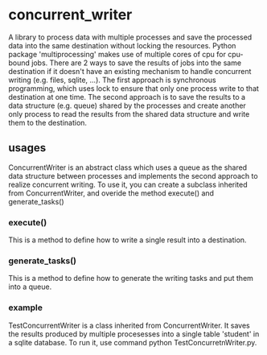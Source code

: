 # concurrent_writer
A library to process data with multiple processes and save the processed data into the same destination without locking the resources.
Python package 'multiprocessing' makes use of multiple cores of cpu for cpu-bound jobs. 
There are 2 ways to save the results of jobs into the same destination if it doesn't have an existing mechanism to handle concurrent writing (e.g. files, sqlite, ...).
The first approach is synchronous programming, which uses lock to ensure that only one process write to that destination at one time.
The second approach is to save the results to a data structure (e.g. queue) shared by the processes and create another only process to read the results from the shared data structure and write them to the destination.

## usages
ConcurrentWriter is an abstract class which uses a queue as the shared data structure between processes and implements the second approach to realize concurrent writing.
To use it, you can create a subclass inherited from ConcurrentWriter, and overide the method execute() and generate_tasks()
### execute()
This is a method to define how to write a single result into a destination.
### generate_tasks()
This is a method to define how to generate the writing tasks and put them into a queue.

### example
TestConcurrentWriter is a class inherited from ConcurrentWriter. It saves the results produced by multiple procesesses into a single table 'student' in a sqlite database. 
To run it, use command python TestConcurretnWriter.py.
